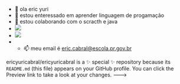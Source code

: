 - 👋 ola eric yuri
- 👀 estou enteressado em aprender linguagem de progamação
- 💞️ estou colaborando com o scracth e java
- ![](https://img.shields.io/badge/Scratch-4D97FF?style=for-the-badge&logo=Scratch&logoColor=white)
- ![](https://img.shields.io/badge/JavaScript-323330?style=for-the-badge&logo=javascript&logoColor=F7DF1E)
- - 📫 meu email é eric.cabral@escola.pr.gov.br


ericyuricabral/ericyuricabral is a ✨ special ✨ repository because its `README.md` (this file) appears on your GitHub profile.
You can click the Preview link to take a look at your changes.
--->
